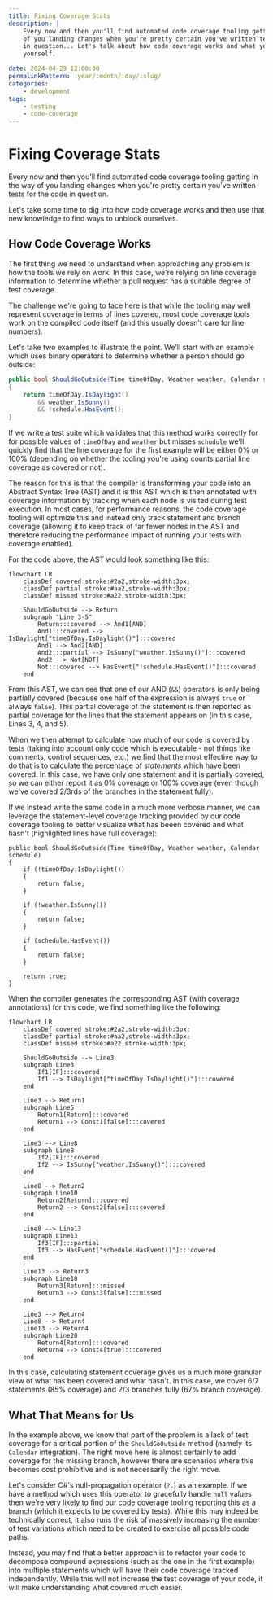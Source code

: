 ```yaml
---
title: Fixing Coverage Stats
description: |
    Every now and then you'll find automated code coverage tooling getting in the way
    of you landing changes when you're pretty certain you've written tests for the code
    in question... Let's talk about how code coverage works and what you can do to unblock
    yourself.

date: 2024-04-29 12:00:00
permalinkPattern: :year/:month/:day/:slug/
categories:
    - development
tags:
    - testing
    - code-coverage
---
```


# Fixing Coverage Stats
Every now and then you'll find automated code coverage tooling getting in the way
of you landing changes when you're pretty certain you've written tests for the code
in question.

Let's take some time to dig into how code coverage works and then use that new knowledge
to find ways to unblock ourselves.

<!-- more -->

## How Code Coverage Works
The first thing we need to understand when approaching any problem is how the tools
we rely on work. In this case, we're relying on line coverage information to determine
whether a pull request has a suitable degree of test coverage.

The challenge we're going to face here is that while the tooling may well represent
coverage in terms of lines covered, most code coverage tools work on the compiled code itself
(and this usually doesn't care for line numbers).

Let's take two examples to illustrate the point. We'll start with an example which
uses binary operators to determine whether a person should go outside:

```csharp
public bool ShouldGoOutside(Time timeOfDay, Weather weather, Calendar schedule)
{
    return timeOfDay.IsDaylight()
        && weather.IsSunny()
        && !schedule.HasEvent();
}
```

If we write a test suite which validates that this method works correctly for for possible
values of `timeOfDay` and `weather` but misses `schudule` we'll quickly find that the line
coverage for the first example will be either 0% or 100% (depending on whether the tooling
you're using counts partial line coverage as covered or not).

The reason for this is that the compiler is transforming your code into an Abstract Syntax
Tree (AST) and it is this AST which is then annotated with coverage information by tracking
when each node is visited during test execution. In most cases, for performance reasons, the
code coverage tooling will optimize this and instead only track statement and branch coverage
(allowing it to keep track of far fewer nodes in the AST and therefore reducing the performance
impact of running your tests with coverage enabled).

For the code above, the AST would look something like this:

```mermaid A diagram showing the AST for the one-line version of the ShouldGoOutside method.
flowchart LR
    classDef covered stroke:#2a2,stroke-width:3px;
    classDef partial stroke:#aa2,stroke-width:3px;
    classDef missed stroke:#a22,stroke-width:3px;

    ShouldGoOutside --> Return
    subgraph "Line 3-5"
        Return:::covered --> And1[AND]
        And1:::covered --> IsDaylight["timeOfDay.IsDaylight()"]:::covered
        And1 --> And2[AND]
        And2:::partial --> IsSunny["weather.IsSunny()"]:::covered
        And2 --> Not[NOT]
        Not:::covered --> HasEvent["!schedule.HasEvent()"]:::covered
    end
```

From this AST, we can see that one of our AND (`&&`) operators is only being partially
covered (because one half of the expression is always `true` or always `false`). This
partial coverage of the statement is then reported as partial coverage for the lines
that the statement appears on (in this case, Lines 3, 4, and 5).

When we then attempt to calculate how much of our code is covered by tests (taking into account only
code which is executable - not things like comments, control sequences, etc.) we find that the most
effective way to do that is to calculate the percentage of *statements* which have been covered.
In this case, we have only one statement and it is partially covered, so we can either report it as
0% coverage or 100% coverage (even though we've covered 2/3rds of the branches in the statement fully).

If we instead write the same code in a much more verbose manner, we can leverage the
statement-level coverage tracking provided by our code coverage tooling to better visualize
what has beeen covered and what hasn't (highlighted lines have full coverage):

```csharp{3,5,8,10,18}
public bool ShouldGoOutside(Time timeOfDay, Weather weather, Calendar schedule)
{
    if (!timeOfDay.IsDaylight())
    {
        return false;
    }

    if (!weather.IsSunny())
    {
        return false;
    }

    if (schedule.HasEvent())
    {
        return false;
    }

    return true;
}
```

When the compiler generates the corresponding AST (with coverage annotations) for this code,
we find something like the following:


```mermaid A diagram showing the AST for the verbose version of the ShouldGoOutside method.
flowchart LR
    classDef covered stroke:#2a2,stroke-width:3px;
    classDef partial stroke:#aa2,stroke-width:3px;
    classDef missed stroke:#a22,stroke-width:3px;

    ShouldGoOutside --> Line3
    subgraph Line3
        If1[IF]:::covered
        If1 --> IsDaylight["timeOfDay.IsDaylight()"]:::covered
    end

    Line3 --> Return1
    subgraph Line5
        Return1[Return]:::covered
        Return1 --> Const1[false]:::covered
    end

    Line3 --> Line8
    subgraph Line8
        If2[IF]:::covered
        If2 --> IsSunny["weather.IsSunny()"]:::covered
    end
    
    Line8 --> Return2
    subgraph Line10
        Return2[Return]:::covered
        Return2 --> Const2[false]:::covered
    end

    Line8 --> Line13
    subgraph Line13
        If3[IF]:::partial
        If3 --> HasEvent["schedule.HasEvent()"]:::covered
    end

    Line13 --> Return3
    subgraph Line18
        Return3[Return]:::missed
        Return3 --> Const3[false]:::missed
    end

    Line3 --> Return4
    Line8 --> Return4
    Line13 --> Return4
    subgraph Line20
        Return4[Return]:::covered
        Return4 --> Const4[true]:::covered
    end
```

In this case, calculating statement coverage gives us a much more granular view of what has been
covered and what hasn't. In this case, we cover 6/7 statements (85% coverage) and 2/3 branches fully
(67% branch coverage).

## What That Means for Us
In the example above, we know that part of the problem is a lack of test coverage for a critical portion
of the `ShouldGoOutside` method (namely its `Calendar` integration). The right move here is almost certainly
to add coverage for the missing branch, however there are scenarios where this becomes cost prohibitive and
is not necessarily the right move.

Let's consider C#'s null-propagation operator (`?.`) as an example. If we have a method which uses this operator
to gracefully handle `null` values then we're very likely to find our code coverage tooling reporting this as a
branch (which it expects to be covered by tests). While this may indeed be technically correct, it also runs the
risk of massively increasing the number of test variations which need to be created to exercise all possible code
paths.

Instead, you may find that a better approach is to refactor your code to decompose compound expressions (such as
the one in the first example) into multiple statements which will have their code coverage tracked independently.
While this will not increase the test coverage of your code, it will make understanding what covered much easier.